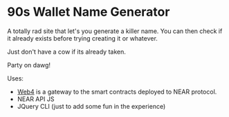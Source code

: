 
90s Wallet Name Generator
==========================

A totally rad site that let's you generate a killer name. You can then check if it already exists before trying creating it or whatever.

Just don't have a cow if its already taken.

Party on dawg!



Uses:

* [Web4](https://web4.near.page) is a gateway to the smart contracts deployed to NEAR protocol.
* NEAR API JS
* JQuery CLI (just to add some fun in the experience)